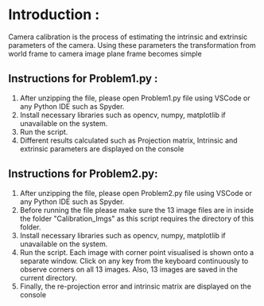 
# Introduction : 
Camera calibration is the process of estimating the intrinsic and extrinsic parameters of
the camera. Using these parameters the transformation from world frame to camera image
plane frame becomes simple
## Instructions for Problem1.py : 
1. After unzipping the file, please open Problem1.py file using VSCode or any Python IDE such as Spyder. 
2. Install necessary libraries such as opencv, numpy, matplotlib if unavailable on the system.
3. Run the script.
4. Different results calculated such as Projection matrix, Intrinsic and extrinsic parameters are displayed on the console

## Instructions for Problem2.py: 
1. After unzipping the file, please open Problem2.py  file using VSCode or any Python IDE such as Spyder. 
2. Before running the file please make sure the 13 image files are in inside the folder "Calibration_Imgs" as this script requires the directory of this folder.
3. Install necessary libraries such as opencv, numpy, matplotlib if unavailable on the system.
4. Run the script. Each image with corner point visualised is shown onto a separate window. Click on any key from the keyboard continuously to observe corners on all 13 images.
   Also, 13 images are saved in the current directory.
5. Finally, the re-projection error and intrinsic matrix are displayed on the console

